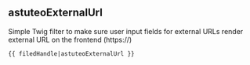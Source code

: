 ## astuteoExternalUrl

Simple Twig filter to make sure user input fields for external URLs render external URL on the frontend (https://)

```{{ filedHandle|astuteoExternalUrl }}```


